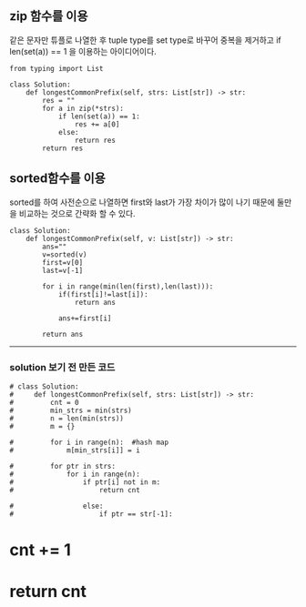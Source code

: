 
## zip 함수를 이용
같은 문자만 튜플로 나열한 후 tuple type를 set type로 바꾸어 중복을 제거하고 if len(set(a)) == 1 을 이용하는 아이디어이다.
```python3
from typing import List

class Solution:
    def longestCommonPrefix(self, strs: List[str]) -> str:
        res = ""
        for a in zip(*strs):
            if len(set(a)) == 1: 
                res += a[0]
            else: 
                return res
        return res
```

## sorted함수를 이용
sorted를 하여 사전순으로 나열하면 first와 last가 가장 차이가 많이 나기 때문에 둘만을 비교하는 것으로 간략화 할 수 있다.
```
class Solution:
    def longestCommonPrefix(self, v: List[str]) -> str:
        ans=""
        v=sorted(v)
        first=v[0]
        last=v[-1]

        for i in range(min(len(first),len(last))):
            if(first[i]!=last[i]):
                return ans
            
            ans+=first[i]
            
        return ans
```
***
### solution 보기 전 만든 코드
```
# class Solution:
#     def longestCommonPrefix(self, strs: List[str]) -> str:
#         cnt = 0
#         min_strs = min(strs)
#         n = len(min(strs))
#         m = {}

#         for i in range(n):  #hash map
#             m[min_strs[i]] = i
        
#         for ptr in strs:
#             for i in range(n):
#                 if ptr[i] not in m:
#                     return cnt
                
#                 else:
#                     if ptr == str[-1]:
```
#                         cnt += 1
                
#         return cnt​
```
